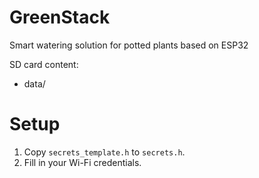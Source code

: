 # GreenStack
Smart watering solution for potted plants based on ESP32

SD card content:
- data/

# Setup
1. Copy `secrets_template.h` to `secrets.h`.
2. Fill in your Wi-Fi credentials.

